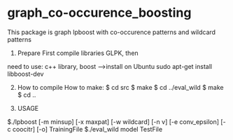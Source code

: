 # graph_co-occurence_boosting

This package is graph lpboost with co-occurence patterns and wildcard patterns

1. Prepare
First compile libraries GLPK, then

need to use:
c++ library, boost
-->install on Ubuntu
     sudo apt-get install libboost-dev

2. How to compile
How to make:
$ cd src
$ make
$ cd ../eval_wild
$ make
$ cd ..

3. USAGE

$./lpboost [-m minsup] [-x maxpat] [-w wildcard] [-n v] [-e conv_epsilon] [-c coocitr] [-o] TrainingFile
$./eval_wild  model TestFile
